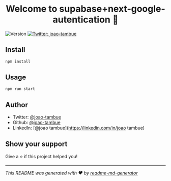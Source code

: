 <h1 align="center">Welcome to supabase+next-google-autentication 👋</h1>
<p>
  <img alt="Version" src="https://img.shields.io/badge/version-0.1.0-blue.svg?cacheSeconds=2592000" />
  <a href="https://twitter.com/joao-tambue" target="_blank">
    <img alt="Twitter: joao-tambue" src="https://img.shields.io/twitter/follow/joao-tambue.svg?style=social" />
  </a>
</p>

## Install

```sh
npm install
```

## Usage

```sh
npm run start
```

## Author

* Twitter: [@joao-tambue](https://twitter.com/joao-tambue)
* Github: [@joao-tambue](https://github.com/joao-tambue)
* LinkedIn: [@joao tambue](https://linkedin.com/in/joao tambue)

## Show your support

Give a ⭐️ if this project helped you!

***
_This README was generated with ❤️ by [readme-md-generator](https://github.com/kefranabg/readme-md-generator)_